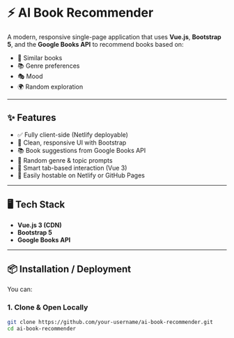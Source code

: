 # ⚡ AI Book Recommender

A modern, responsive single-page application that uses **Vue.js**, **Bootstrap 5**, and the **Google Books API** to recommend books based on:

- 🔁 Similar books
- 📚 Genre preferences
- 🎭 Mood
- 🌍 Random exploration

---

## ✨ Features

- ✅ Fully client-side (Netlify deployable)
- 🎨 Clean, responsive UI with Bootstrap
- 📚 Book suggestions from Google Books API
- 🔀 Random genre & topic prompts
- 🧠 Smart tab-based interaction (Vue 3)
- 🚀 Easily hostable on Netlify or GitHub Pages

---

## 🖥️ Tech Stack

- **Vue.js 3 (CDN)**
- **Bootstrap 5**
- **Google Books API**

---

## 📦 Installation / Deployment

You can:

### 1. Clone & Open Locally
```bash
git clone https://github.com/your-username/ai-book-recommender.git
cd ai-book-recommender

